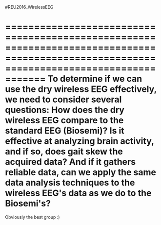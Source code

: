 #REU2016_WirelessEEG

=========================================================================================================================================
To determine if we can use the dry wireless EEG effectively, we need to consider several questions: How does the dry wireless EEG compare to the standard EEG (Biosemi)? Is it effective at analyzing brain activity, and if so, does gait skew the acquired data? And if it gathers reliable data, can we apply the same data analysis techniques to the wireless EEG's data as we do to the Biosemi's?
=========================================================================================================================================

Obviously the best group :)

